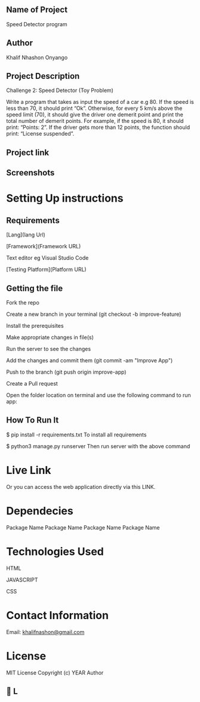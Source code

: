 
## Name of Project
Speed Detector program
## Author
Khalif Nhashon Onyango
## Project Description
Challenge 2: Speed Detector (Toy Problem)

Write a program that takes as input the speed of a car e.g 80. If the speed is less than 70, it should print “Ok”. Otherwise,
for every 5 km/s above the speed limit (70), it should give the driver one demerit point and print the total number of demerit points.
For example, if the speed is 80, it should print: “Points: 2”. If the driver gets more than 12 points, the function should print: “License suspended”.

 
## Project link


## Screenshots


# Setting Up instructions
## Requirements
[Lang](lang Url)

[Framework](Framework URL)

Text editor eg Visual Studio Code

[Testing Platform](Platform URL)

## Getting the file
Fork the repo

Create a new branch in your terminal (git checkout -b improve-feature)

Install the prerequisites

Make appropriate changes in file(s)

Run the server to see the changes

Add the changes and commit them (git commit -am "Improve App")

Push to the branch (git push origin improve-app)

Create a Pull request

Open the folder location on terminal and use the following command to run app:

## How To Run It
$ pip install -r requirements.txt To install all requirements

$ python3 manage.py runserver Then run server with the above command




# Live Link
Or you can access the web application directly via this LINK.
# Dependecies
Package Name
Package Name
Package Name
Package Name
# Technologies Used
HTML

JAVASCRIPT

CSS
# Contact Information
Email: khalifnashon@gmail.com
# License
MIT License Copyright (c) YEAR Author
## 🔗 L

